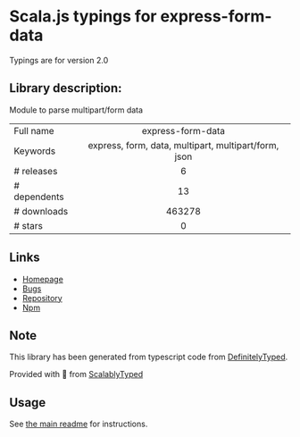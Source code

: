 
# Scala.js typings for express-form-data

Typings are for version 2.0

## Library description:
Module to parse multipart/form data

|                    |                 |
| ------------------ | :-------------: |
| Full name          | express-form-data |
| Keywords           | express, form, data, multipart, multipart/form, json |
| # releases         | 6 |
| # dependents       | 13 |
| # downloads        | 463278 |
| # stars            | 0 |

## Links
- [Homepage](https://github.com/ortexx/express-form-data#readme)
- [Bugs](https://github.com/ortexx/express-form-data/issues)
- [Repository](https://github.com/ortexx/express-form-data)
- [Npm](https://www.npmjs.com/package/express-form-data)
    


## Note
This library has been generated from typescript code from [DefinitelyTyped](https://definitelytyped.org).

Provided with :purple_heart: from [ScalablyTyped](https://github.com/oyvindberg/ScalablyTyped)

## Usage
See [the main readme](../../readme.md) for instructions.


